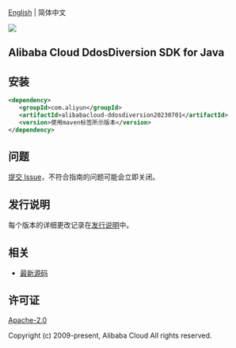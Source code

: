 [English](README.md) | 简体中文

![](https://aliyunsdk-pages.alicdn.com/icons/AlibabaCloud.svg)

## Alibaba Cloud DdosDiversion SDK for Java

## 安装

```xml
<dependency>
   <groupId>com.aliyun</groupId>
   <artifactId>alibabacloud-ddosdiversion20230701</artifactId>
   <version>使用maven标签所示版本</version>
</dependency>
```

## 问题

[提交 Issue](https://github.com/aliyun/alibabacloud-java-async-sdk/issues/new)，不符合指南的问题可能会立即关闭。

## 发行说明

每个版本的详细更改记录在[发行说明](./ChangeLog.txt)中。

## 相关

- [最新源码](https://github.com/aliyun/alibabacloud-async-java-sdk/)

## 许可证

[Apache-2.0](http://www.apache.org/licenses/LICENSE-2.0)

Copyright (c) 2009-present, Alibaba Cloud All rights reserved.
